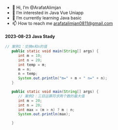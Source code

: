 - 👋 Hi, I’m @ArafatAlimjan
- 👀 I’m interested in Java Vue Uniapp
- 🌱 I’m currently learning Java basic
- 📫 How to reach me arafatalimjan0811@gmail.com


#### 2023-08-23 Java Stady

```java
// 案例1：交换m和n的值
   public static void main(String[] args) {
      int m = 10;
      int n = 20;
      int temp = m;
      m = n;
      n = temp;
      System.out.println("m=" + m + " n=" + n);
   }
```

```java
   public static void main(String[] args) {
      // 案例2：三目运算符求两个数的最大值
      int m = 20;
      int n = 20;
      int max = (m > n) ? m : n;
      System.out.println(max);

   }
```
